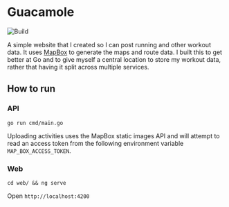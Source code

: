 # Guacamole
![Build](https://github.com/jmmal/guacamole/workflows/Build/badge.svg)

A simple website that I created so I can post running and other workout data. It uses [MapBox](https://www.mapbox.com) to generate the maps and route data. I built this to get better at Go and to give myself a central location to store my workout data, rather that having it split across multiple services.

## How to run
### API
`go run cmd/main.go`

Uploading activities uses the MapBox static images API and will attempt to read an access token from the following environment variable `MAP_BOX_ACCESS_TOKEN`.


### Web
`cd web/ && ng serve`

Open `http://localhost:4200`

